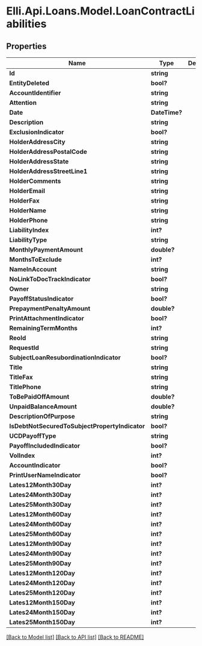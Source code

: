 # Elli.Api.Loans.Model.LoanContractLiabilities
## Properties

Name | Type | Description | Notes
------------ | ------------- | ------------- | -------------
**Id** | **string** |  | [optional] 
**EntityDeleted** | **bool?** |  | [optional] 
**AccountIdentifier** | **string** |  | [optional] 
**Attention** | **string** |  | [optional] 
**Date** | **DateTime?** |  | [optional] 
**Description** | **string** |  | [optional] 
**ExclusionIndicator** | **bool?** |  | [optional] 
**HolderAddressCity** | **string** |  | [optional] 
**HolderAddressPostalCode** | **string** |  | [optional] 
**HolderAddressState** | **string** |  | [optional] 
**HolderAddressStreetLine1** | **string** |  | [optional] 
**HolderComments** | **string** |  | [optional] 
**HolderEmail** | **string** |  | [optional] 
**HolderFax** | **string** |  | [optional] 
**HolderName** | **string** |  | [optional] 
**HolderPhone** | **string** |  | [optional] 
**LiabilityIndex** | **int?** |  | [optional] 
**LiabilityType** | **string** |  | [optional] 
**MonthlyPaymentAmount** | **double?** |  | [optional] 
**MonthsToExclude** | **int?** |  | [optional] 
**NameInAccount** | **string** |  | [optional] 
**NoLinkToDocTrackIndicator** | **bool?** |  | [optional] 
**Owner** | **string** |  | [optional] 
**PayoffStatusIndicator** | **bool?** |  | [optional] 
**PrepaymentPenaltyAmount** | **double?** |  | [optional] 
**PrintAttachmentIndicator** | **bool?** |  | [optional] 
**RemainingTermMonths** | **int?** |  | [optional] 
**ReoId** | **string** |  | [optional] 
**RequestId** | **string** |  | [optional] 
**SubjectLoanResubordinationIndicator** | **bool?** |  | [optional] 
**Title** | **string** |  | [optional] 
**TitleFax** | **string** |  | [optional] 
**TitlePhone** | **string** |  | [optional] 
**ToBePaidOffAmount** | **double?** |  | [optional] 
**UnpaidBalanceAmount** | **double?** |  | [optional] 
**DescriptionOfPurpose** | **string** |  | [optional] 
**IsDebtNotSecuredToSubjectPropertyIndicator** | **bool?** |  | [optional] 
**UCDPayoffType** | **string** |  | [optional] 
**PayoffIncludedIndicator** | **bool?** |  | [optional] 
**VolIndex** | **int?** |  | [optional] 
**AccountIndicator** | **bool?** |  | [optional] 
**PrintUserNameIndicator** | **bool?** |  | [optional] 
**Lates12Month30Day** | **int?** |  | [optional] 
**Lates24Month30Day** | **int?** |  | [optional] 
**Lates25Month30Day** | **int?** |  | [optional] 
**Lates12Month60Day** | **int?** |  | [optional] 
**Lates24Month60Day** | **int?** |  | [optional] 
**Lates25Month60Day** | **int?** |  | [optional] 
**Lates12Month90Day** | **int?** |  | [optional] 
**Lates24Month90Day** | **int?** |  | [optional] 
**Lates25Month90Day** | **int?** |  | [optional] 
**Lates12Month120Day** | **int?** |  | [optional] 
**Lates24Month120Day** | **int?** |  | [optional] 
**Lates25Month120Day** | **int?** |  | [optional] 
**Lates12Month150Day** | **int?** |  | [optional] 
**Lates24Month150Day** | **int?** |  | [optional] 
**Lates25Month150Day** | **int?** |  | [optional] 

[[Back to Model list]](../README.md#documentation-for-models) [[Back to API list]](../README.md#documentation-for-api-endpoints) [[Back to README]](../README.md)

